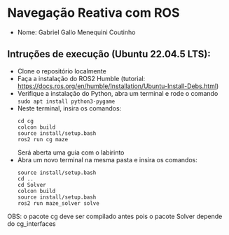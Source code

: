 # Navegação Reativa com ROS

- Nome: Gabriel Gallo Menequini Coutinho

## Intruções de execução (Ubuntu 22.04.5 LTS):

- Clone o repositório localmente
- Faça a instalação do ROS2 Humble (tutorial: https://docs.ros.org/en/humble/Installation/Ubuntu-Install-Debs.html)
- Verifique a instalação do Python, abra um terminal e rode o comando `sudo apt install python3-pygame`
- Neste terminal, insira os comandos:
   ```
   cd cg
   colcon build
   source install/setup.bash
   ros2 run cg maze
   ```
  Será aberta uma guia com o labirinto
- Abra um novo terminal na mesma pasta e insira os comandos:
  ```
  source install/setup.bash
  cd ..
  cd Solver
  colcon build
  source install/setup.bash
  ros2 run maze_solver solve
  ```
OBS: o pacote cg deve ser compilado antes pois o pacote Solver depende do cg_interfaces
